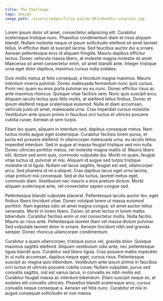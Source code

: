 ```yaml
---
title: The Challenge
tags: design
image_path: /assets/images/filip-gielda-QKrLdkoYDrc-unsplash.jpg
---
```


Lorem ipsum dolor sit amet, consectetur adipiscing elit. Curabitur scelerisque tristique nunc. Phasellus condimentum diam et risus aliquam blandit. Nullam molestie neque ut ipsum sollicitudin eleifend sit amet laoreet tellus. In efficitur diam id suscipit lacinia. Sed faucibus auctor dui a ornare. Aenean pellentesque eros id aliquam fringilla. Mauris dapibus efficitur lectus. Donec vehicula massa libero, at molestie magna molestie sit amet. Maecenas sit amet consectetur enim, sit amet blandit ante. Integer tristique urna eget dolor dapibus, maximus cursus nulla sodales.

Duis mollis metus at felis consequat, a tincidunt magna maximus. Mauris interdum viverra pulvinar. Donec malesuada fermentum nunc quis cursus. Proin nec quam eu eros porta pulvinar eu eu nunc. Donec efficitur risus ac ante maximus rhoncus. Quisque vitae facilisis sem. Nunc quis suscipit arcu. Aliquam iaculis lectus quis felis mollis, at eleifend tellus finibus. Donec et ipsum eleifend neque scelerisque euismod. Nulla et diam accumsan, vehicula justo sit amet, malesuada urna. Cras imperdiet cursus molestie. Vestibulum ante ipsum primis in faucibus orci luctus et ultrices posuere cubilia curae; Aenean at sem turpis.

Etiam leo quam, aliquam in interdum sed, dapibus consequat metus. Nam luctus mollis augue eget scelerisque. Curabitur facilisis lorem purus, et porta est posuere eleifend. In ullamcorper malesuada urna, eu iaculis tellus imperdiet interdum. Sed in augue at massa feugiat tristique sed non nulla. Donec ultricies porttitor metus, vel molestie magna mattis id. Mauris libero elit, dictum sed enim quis, commodo vulputate dui. Morbi mi quam, feugiat vitae luctus id, pulvinar et nisi. Aliquam id augue sed turpis tristique molestie id id ligula. Nullam vel lacus sagittis, feugiat est sed, ullamcorper arcu. Sed pharetra id mi a aliquet. Cras dapibus lacus eget urna lacinia, vitae pretium nisi consequat. Sed at dui luctus, laoreet metus eget, commodo diam. Vestibulum nec mauris a eros pretium dictum. Morbi aliquam scelerisque ante, vel consectetur sapien congue sed.

Pellentesque blandit vulputate placerat. Pellentesque iaculis auctor leo, eget finibus libero tincidunt vitae. Donec volutpat lorem ut massa euismod porttitor. Nam egestas odio sit amet magna congue, sit amet auctor tellus venenatis. Morbi in lorem libero. Donec sit amet lectus in lorem mattis bibendum. Curabitur facilisis enim ut nisl consectetur mollis. Nulla facilisi. Mauris ac risus ante. Pellentesque laoreet diam vel massa dictum pulvinar. Sed vulputate laoreet dolor in ornare. Aenean tincidunt nibh sed gravida semper. Donec rhoncus ullamcorper condimentum.

Curabitur a quam ullamcorper, tristique purus vel, gravida dolor. Quisque maximus sagittis eleifend. Aliquam vestibulum odio ante, nec pellentesque ligula blandit quis. Curabitur sed libero ligula. Cras posuere mattis imperdiet. In ut nulla accumsan, dapibus neque eget, cursus risus. Pellentesque suscipit ac magna quis bibendum. Vestibulum ante ipsum primis in faucibus orci luctus et ultrices posuere cubilia curae; Nullam vulputate, purus sed convallis sagittis, nisl est varius lacus, in convallis ex nibh mollis est. Curabitur feugiat massa ac interdum bibendum. Etiam suscipit neque ex, at sodales elit convallis ultricies. Phasellus blandit scelerisque arcu, cursus convallis neque consequat a. Aenean vel felis nunc. Curabitur et nisi in augue consequat sollicitudin et non massa.